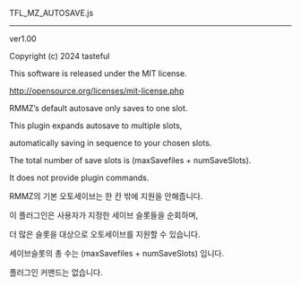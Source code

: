 TFL_MZ_AUTOSAVE.js

-----------------------------------

ver1.00

Copyright (c) 2024 tasteful

This software is released under the MIT license.

http://opensource.org/licenses/mit-license.php

 
RMMZ’s default autosave only saves to one slot.

This plugin expands autosave to multiple slots,

automatically saving in sequence to your chosen slots.

The total number of save slots is (maxSavefiles + numSaveSlots).

It does not provide plugin commands.

RMMZ의 기본 오토세이브는 한 칸 밖에 지원을 안해줍니다.

이 플러그인은 사용자가 지정한 세이브 슬롯들을 순회하며,

더 많은 슬롯을 대상으로 오토세이브를 지원할 수 있습니다.

세이브슬롯의 총 수는 (maxSavefiles + numSaveSlots) 입니다.

플러그인 커맨드는 없습니다.
